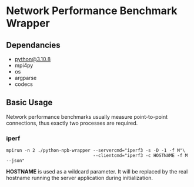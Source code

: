 # Network Performance Benchmark Wrapper
## Dependancies
* python@3.10.8
* mpi4py
* os
* argparse
* codecs

## Basic Usage
Network performance benchmarks usually measure point-to-point connections, thus exactly two processes are required.

### iperf
~~~
mpirun -n 2 ./python-npb-wrapper --servercmd="iperf3 -s -D -1 -f M"\
                                 --clientcmd="iperf3 -c HOSTNAME -f M --json"
~~~
**HOSTNAME** is used as a wildcard parameter. It will be replaced by the real hostname running the server application during initialization.
